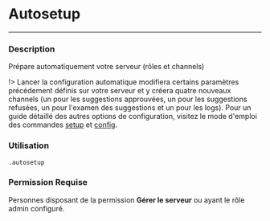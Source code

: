 # Autosetup
---
### Description
Prépare automatiquement votre serveur (rôles et channels) 

!> Lancer la configuration automatique modifiera certains paramètres précédement définis sur votre serveur et y créera quatre nouveaux channels (un pour les suggestions approuvées, un pour les suggestions refusées, un pour l'examen des suggestions et un pour les logs). Pour un guide détaillé des autres options de configuration, visitez le mode d'emploi des commandes [setup](fr/admin/setup.md) et [config](fr/admin/config.md).

### Utilisation
```
.autosetup
```
### Permission Requise
Personnes disposant de la permission **Gérer le serveur** ou ayant le rôle admin configuré.

 
